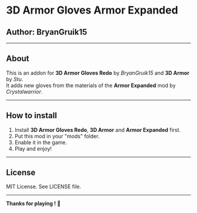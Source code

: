 # 3D Armor Gloves Armor Expanded

## Author: BryanGruik15

---

## About

This is an addon for **3D Armor Gloves Redo** by *BryanGruik15* and **3D Armor** by *Stu*.  
It adds new gloves from the materials of the **Armor Expanded** mod by *Crystalwarrior*.

---

## How to install

1) Install **3D Armor Gloves Redo**, **3D Armor** and **Armor Expanded** first.  
2) Put this mod in your "mods" folder.  
3) Enable it in the game.  
4) Play and enjoy!

---

## License

MIT License. See LICENSE file.

---

**Thanks for playing !** 🐷
